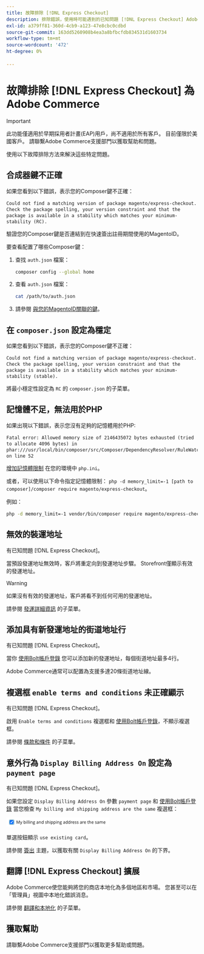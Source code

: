 ```yaml
---
title: 故障排除 [!DNL Express Checkout]
description: 排除錯誤，使用時可能遇到的已知問題 [!DNL Express Checkout] Adobe Commerce分機。
exl-id: a379ff81-360d-4cb9-a123-47e8cbc0cdbd
source-git-commit: 163dd5260908b4ea3a8bfbcfdb834531d1603734
workflow-type: tm+mt
source-wordcount: '472'
ht-degree: 0%

---
```


# 故障排除 [!DNL Express Checkout] 為Adobe Commerce

>[!IMPORTANT]
>
> 此功能僅適用於早期採用者計畫(EAP)用戶，尚不適用於所有客戶。 目前僅限於美國客戶。 請聯繫Adobe Commerce支援部門以獲取幫助和問題。

使用以下故障排除方法來解決這些特定問題。

## 合成器鍵不正確

如果您看到以下錯誤，表示您的Composer鍵不正確：

```terminal
Could not find a matching version of package magento/express-checkout. Check the package spelling, your version constraint and that the package is available in a stability which matches your minimum-stability (RC).
```

驗證您的Composer鍵是否連結到在快速簽出註冊期間使用的MagentoID。

要查看配置了哪些Composer鍵：

1. 查找 `auth.json` 檔案：

   ```bash
   composer config --global home
   ```

1. 查看 `auth.json` 檔案：

   ```bash
   cat /path/to/auth.json
   ```

1. 請參閱 [與您的MagentoID關聯的鍵](https://devdocs.magento.com/guides/v2.4/install-gde/prereq/connect-auth.html)。

## 在 `composer.json` 設定為穩定

如果您看到以下錯誤，表示您的Composer鍵不正確：

```terminal
Could not find a matching version of package magento/express-checkout. Check the package spelling, your version constraint and that the package is available in a stability which matches your minimum-stability (stable).
```

將最小穩定性設定為 `RC` 的 `composer.json` 的子菜單。

## 記憶體不足，無法用於PHP

如果出現以下錯誤，表示您沒有足夠的記憶體用於PHP:

```terminal
Fatal error: Allowed memory size of 2146435072 bytes exhausted (tried to allocate 4096 bytes) in phar:///usr/local/bin/composer/src/Composer/DependencyResolver/RuleWatchGraph.php on line 52
```

[增加記憶體限制](https://devdocs.magento.com/cloud/project/magento-app-php-ini.html#increase-php-memory-limit) 在您的環境中 `php.ini`。

或者，可以使用以下命令指定記憶體限制： `php -d memory_limit=-1 [path to composer]/composer require magento/express-checkout`。

例如：

```bash
php -d memory_limit=-1 vendor/bin/composer require magento/express-checkout
```

## 無效的裝運地址

有已知問題 [!DNL Express Checkout]。

當預設發運地址無效時，客戶將重定向到發運地址步驟。 Storefront僅顯示有效的發運地址。

>[!WARNING]
>
> 如果沒有有效的發運地址，客戶將看不到任何可用的發運地址。

請參閱 [發運詳細資訊](../express-checkout/shipping-details.md) 的子菜單。

## 添加具有新發運地址的街道地址行

有已知問題 [!DNL Express Checkout]。

當你 [使用Bolt帳戶登錄](https://help.bolt.com/shoppers/guides/checkout/log-in/) 您可以添加新的發運地址，每個街道地址最多4行。

Adobe Commerce通常可以配置為支援多達20條街道地址線。

## 複選框 `enable terms and conditions` 未正確顯示

有已知問題 [!DNL Express Checkout]。

啟用 `Enable terms and conditions` 複選框和 [使用Bolt帳戶登錄](https://help.bolt.com/shoppers/guides/checkout/log-in/)，不顯示複選框。

請參閱 [條款和條件](https://docs.magento.com/user-guide/sales/terms-and-conditions.html) 的子菜單。

## 意外行為 `Display Billing Address On` 設定為 `payment page`

有已知問題 [!DNL Express Checkout]。

如果您設定 `Display Billing Address On` 參數 `payment page` 和 [使用Bolt帳戶登錄](https://help.bolt.com/shoppers/guides/checkout/log-in/) 當您檢查 `My billing and shipping address are the same` 複選框：

![同一地址](../assets/checked-address.png)

單選按鈕顯示 `use existing card`。

請參閱 [簽出](https://docs.magento.com/user-guide/configuration/sales/checkout.html) 主題，以獲取有關 `Display Billing Address On` 的下界。

## 翻譯 [!DNL Express Checkout] 擴展

Adobe Commerce使您能夠將您的商店本地化為多個地區和市場。 您甚至可以在「管理員」視圖中本地化錯誤消息。

請參閱 [翻譯和本地化](https://devdocs.magento.com/guides/v2.4/frontend-dev-guide/translations/xlate.html) 的子菜單。

## 獲取幫助

請聯繫Adobe Commerce支援部門以獲取更多幫助或問題。
